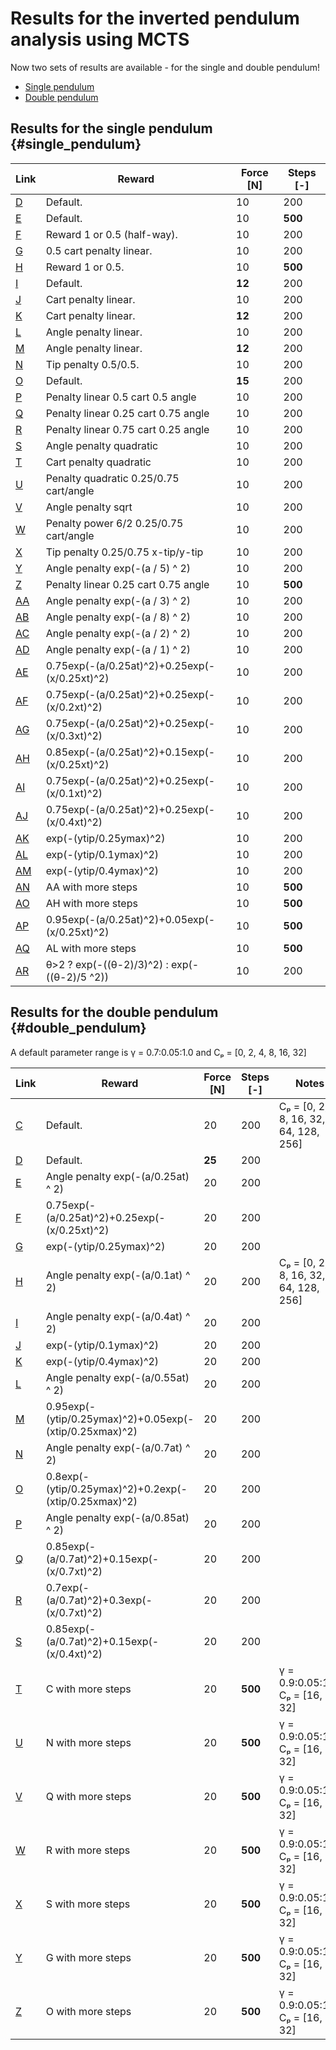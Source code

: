 # Results for the inverted pendulum analysis using MCTS

Now two sets of results are available - for the single and double pendulum!

 - [Single pendulum](#single_pendulum)
 - [Double pendulum](#double_pendulum)

## Results for the single pendulum {#single_pendulum}

| Link                     | Reward                                        | Force \[N\] | Steps \[-\] |
| ------------------------ | --------------------------------------------- | ----------- | ----------- |
| [D](Plots_fig_sp_D.md)   | Default.                                      | 10          | 200         |
| [E](Plots_fig_sp_E.md)   | Default.                                      | 10          | **500**     |
| [F](Plots_fig_sp_F.md)   | Reward 1 or 0.5 (half-way).                   | 10          | 200         |
| [G](Plots_fig_sp_G.md)   | 0.5 cart penalty linear.                      | 10          | 200         |
| [H](Plots_fig_sp_H.md)   | Reward 1 or 0.5.                              | 10          | **500**     |
| [I](Plots_fig_sp_I.md)   | Default.                                      | **12**      | 200         |
| [J](Plots_fig_sp_J.md)   | Cart penalty linear.                          | 10          | 200         |
| [K](Plots_fig_sp_K.md)   | Cart penalty linear.                          | **12**      | 200         |
| [L](Plots_fig_sp_L.md)   | Angle penalty linear.                         | 10          | 200         |
| [M](Plots_fig_sp_M.md)   | Angle penalty linear.                         | **12**      | 200         |
| [N](Plots_fig_sp_N.md)   | Tip penalty 0.5/0.5.                          | 10          | 200         |
| [O](Plots_fig_sp_O.md)   | Default.                                      | **15**      | 200         |
| [P](Plots_fig_sp_P.md)   | Penalty linear 0.5 cart 0.5 angle             | 10          | 200         |
| [Q](Plots_fig_sp_Q.md)   | Penalty linear 0.25 cart 0.75 angle           | 10          | 200         |
| [R](Plots_fig_sp_R.md)   | Penalty linear 0.75 cart 0.25 angle           | 10          | 200         |
| [S](Plots_fig_sp_S.md)   | Angle penalty quadratic                       | 10          | 200         |
| [T](Plots_fig_sp_T.md)   | Cart penalty quadratic                        | 10          | 200         |
| [U](Plots_fig_sp_U.md)   | Penalty quadratic 0.25/0.75 cart/angle        | 10          | 200         |
| [V](Plots_fig_sp_V.md)   | Angle penalty sqrt                            | 10          | 200         |
| [W](Plots_fig_sp_W.md)   | Penalty power 6/2 0.25/0.75 cart/angle        | 10          | 200         |
| [X](Plots_fig_sp_X.md)   | Tip penalty 0.25/0.75 x-tip/y-tip             | 10          | 200         |
| [Y](Plots_fig_sp_Y.md)   | Angle penalty exp(-(a / 5) ^ 2)               | 10          | 200         |
| [Z](Plots_fig_sp_Z.md)   | Penalty linear 0.25 cart 0.75 angle           | 10          | **500**     |
| [AA](Plots_fig_sp_AA.md) | Angle penalty exp(-(a / 3) ^ 2)               | 10          | 200         |
| [AB](Plots_fig_sp_AB.md) | Angle penalty exp(-(a / 8) ^ 2)               | 10          | 200         |
| [AC](Plots_fig_sp_AC.md) | Angle penalty exp(-(a / 2) ^ 2)               | 10          | 200         |
| [AD](Plots_fig_sp_AD.md) | Angle penalty exp(-(a / 1) ^ 2)               | 10          | 200         |
| [AE](Plots_fig_sp_AE.md) | 0.75exp(-(a/0.25at)^2)+0.25exp(-(x/0.25xt)^2) | 10          | 200         |
| [AF](Plots_fig_sp_AF.md) | 0.75exp(-(a/0.25at)^2)+0.25exp(-(x/0.2xt)^2)  | 10          | 200         |
| [AG](Plots_fig_sp_AG.md) | 0.75exp(-(a/0.25at)^2)+0.25exp(-(x/0.3xt)^2)  | 10          | 200         |
| [AH](Plots_fig_sp_AH.md) | 0.85exp(-(a/0.25at)^2)+0.15exp(-(x/0.25xt)^2) | 10          | 200         |
| [AI](Plots_fig_sp_AI.md) | 0.75exp(-(a/0.25at)^2)+0.25exp(-(x/0.1xt)^2)  | 10          | 200         |
| [AJ](Plots_fig_sp_AJ.md) | 0.75exp(-(a/0.25at)^2)+0.25exp(-(x/0.4xt)^2)  | 10          | 200         |
| [AK](Plots_fig_sp_AK.md) | exp(-(ytip/0.25ymax)^2)                       | 10          | 200         |
| [AL](Plots_fig_sp_AL.md) | exp(-(ytip/0.1ymax)^2)                        | 10          | 200         |
| [AM](Plots_fig_sp_AM.md) | exp(-(ytip/0.4ymax)^2)                        | 10          | 200         |
| [AN](Plots_fig_sp_AN.md) | AA with more steps                            | 10          | **500**     |
| [AO](Plots_fig_sp_AO.md) | AH with more steps                            | 10          | **500**     |
| [AP](Plots_fig_sp_AP.md) | 0.95exp(-(a/0.25at)^2)+0.05exp(-(x/0.25xt)^2) | 10          | **500**     |
| [AQ](Plots_fig_sp_AQ.md) | AL with more steps                            | 10          | **500**     |
| [AR](Plots_fig_sp_AR.md) | θ>2 ? exp(-((θ-2)/3)^2) : exp(-((θ-2)/5 ^2))  | 10          | 200         |

## Results for the double pendulum {#double_pendulum}

A default parameter range is γ = 0.7:0.05:1.0 and Cₚ = [0, 2, 4, 8, 16, 32]

| Link                   | Reward                                                  | Force \[N\] | Steps \[-\] | Notes                                   |
| ---------------------- | ------------------------------------------------------- | ----------- | ----------- | --------------------------------------- |
| [C](Plots_fig_dp_C.md) | Default.                                                | 20          | 200         | Cₚ = [0, 2, 4, 8, 16, 32, 64, 128, 256] |
| [D](Plots_fig_dp_D.md) | Default.                                                | **25**      | 200         |                                         |
| [E](Plots_fig_dp_E.md) | Angle penalty exp(-(a/0.25at) ^ 2)                      | 20          | 200         |                                         |
| [F](Plots_fig_dp_F.md) | 0.75exp(-(a/0.25at)^2)+0.25exp(-(x/0.25xt)^2)           | 20          | 200         |                                         |
| [G](Plots_fig_dp_G.md) | exp(-(ytip/0.25ymax)^2)                                 | 20          | 200         |                                         |
| [H](Plots_fig_dp_H.md) | Angle penalty exp(-(a/0.1at) ^ 2)                       | 20          | 200         | Cₚ = [0, 2, 4, 8, 16, 32, 64, 128, 256] |
| [I](Plots_fig_dp_I.md) | Angle penalty exp(-(a/0.4at) ^ 2)                       | 20          | 200         |                                         |
| [J](Plots_fig_dp_J.md) | exp(-(ytip/0.1ymax)^2)                                  | 20          | 200         |                                         |
| [K](Plots_fig_dp_K.md) | exp(-(ytip/0.4ymax)^2)                                  | 20          | 200         |                                         |
| [L](Plots_fig_dp_L.md) | Angle penalty exp(-(a/0.55at) ^ 2)                      | 20          | 200         |                                         |
| [M](Plots_fig_dp_M.md) | 0.95exp(-(ytip/0.25ymax)^2)+0.05exp(-(xtip/0.25xmax)^2) | 20          | 200         |                                         |
| [N](Plots_fig_dp_N.md) | Angle penalty exp(-(a/0.7at) ^ 2)                       | 20          | 200         |                                         |
| [O](Plots_fig_dp_O.md) | 0.8exp(-(ytip/0.25ymax)^2)+0.2exp(-(xtip/0.25xmax)^2)   | 20          | 200         |                                         |
| [P](Plots_fig_dp_P.md) | Angle penalty exp(-(a/0.85at) ^ 2)                      | 20          | 200         |                                         |
| [Q](Plots_fig_dp_Q.md) | 0.85exp(-(a/0.7at)^2)+0.15exp(-(x/0.7xt)^2)             | 20          | 200         |                                         |
| [R](Plots_fig_dp_R.md) | 0.7exp(-(a/0.7at)^2)+0.3exp(-(x/0.7xt)^2)               | 20          | 200         |                                         |
| [S](Plots_fig_dp_S.md) | 0.85exp(-(a/0.7at)^2)+0.15exp(-(x/0.4xt)^2)             | 20          | 200         |                                         |
| [T](Plots_fig_dp_T.md) | C with more steps                                       | 20          | **500**     | γ = 0.9:0.05:1.0, Cₚ = [16, 32]         |
| [U](Plots_fig_dp_U.md) | N with more steps                                       | 20          | **500**     | γ = 0.9:0.05:1.0, Cₚ = [16, 32]         |
| [V](Plots_fig_dp_V.md) | Q with more steps                                       | 20          | **500**     | γ = 0.9:0.05:1.0, Cₚ = [16, 32]         |
| [W](Plots_fig_dp_W.md) | R with more steps                                       | 20          | **500**     | γ = 0.9:0.05:1.0, Cₚ = [16, 32]         |
| [X](Plots_fig_dp_X.md) | S with more steps                                       | 20          | **500**     | γ = 0.9:0.05:1.0, Cₚ = [16, 32]         |
| [Y](Plots_fig_dp_Y.md) | G with more steps                                       | 20          | **500**     | γ = 0.9:0.05:1.0, Cₚ = [16, 32]         |
| [Z](Plots_fig_dp_Z.md) | O with more steps                                       | 20          | **500**     | γ = 0.9:0.05:1.0, Cₚ = [16, 32]         |
